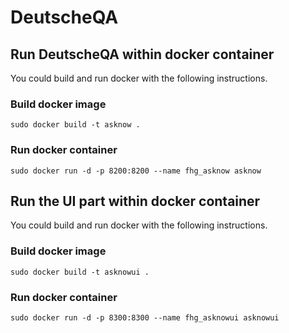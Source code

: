 # DeutscheQA


## Run DeutscheQA within docker container
You could build and run docker with the following instructions.

### Build docker image

`sudo docker build -t asknow .`

### Run docker container

`sudo docker run -d -p 8200:8200 --name fhg_asknow asknow`

## Run the UI part within docker container
You could build and run docker with the following instructions.

### Build docker image

`sudo docker build -t asknowui .`

### Run docker container

`sudo docker run -d -p 8300:8300 --name fhg_asknowui asknowui`
